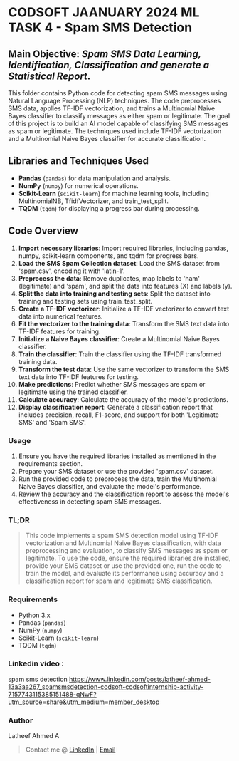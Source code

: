 # CODSOFT JAANUARY 2024 ML TASK 4 - Spam SMS Detection

## Main Objective: *Spam SMS Data Learning, Identification, Classification and generate a Statistical Report*.

This folder contains Python code for detecting spam SMS messages using Natural Language Processing (NLP) techniques. The code preprocesses SMS data, applies TF-IDF vectorization, and trains a Multinomial Naive Bayes classifier to classify messages as either spam or legitimate. The goal of this project is to build an AI model capable of classifying SMS messages as spam or legitimate. The techniques used include TF-IDF vectorization and a Multinomial Naive Bayes classifier for accurate classification.

## Libraries and Techniques Used

- **Pandas** (`pandas`) for data manipulation and analysis.
- **NumPy** (`numpy`) for numerical operations.
- **Scikit-Learn** (`scikit-learn`) for machine learning tools, including MultinomialNB, TfidfVectorizer, and train_test_split.
- **TQDM** (`tqdm`) for displaying a progress bar during processing.

## Code Overview

1. **Import necessary libraries**: Import required libraries, including pandas, numpy, scikit-learn components, and tqdm for progress bars.
2. **Load the SMS Spam Collection dataset**: Load the SMS dataset from 'spam.csv', encoding it with 'latin-1'.
3. **Preprocess the data**: Remove duplicates, map labels to 'ham' (legitimate) and 'spam', and split the data into features (X) and labels (y).
4. **Split the data into training and testing sets**: Split the dataset into training and testing sets using train_test_split.
5. **Create a TF-IDF vectorizer**: Initialize a TF-IDF vectorizer to convert text data into numerical features.
6. **Fit the vectorizer to the training data**: Transform the SMS text data into TF-IDF features for training.
7. **Initialize a Naive Bayes classifier**: Create a Multinomial Naive Bayes classifier.
8. **Train the classifier**: Train the classifier using the TF-IDF transformed training data.
9. **Transform the test data**: Use the same vectorizer to transform the SMS text data into TF-IDF features for testing.
10. **Make predictions**: Predict whether SMS messages are spam or legitimate using the trained classifier.
11. **Calculate accuracy**: Calculate the accuracy of the model's predictions.
12. **Display classification report**: Generate a classification report that includes precision, recall, F1-score, and support for both 'Legitimate SMS' and 'Spam SMS'.

### Usage

1. Ensure you have the required libraries installed as mentioned in the requirements section.
2. Prepare your SMS dataset or use the provided 'spam.csv' dataset.
3. Run the provided code to preprocess the data, train the Multinomial Naive Bayes classifier, and evaluate the model's performance.
4. Review the accuracy and the classification report to assess the model's effectiveness in detecting spam SMS messages.

### TL;DR 

> This code implements a spam SMS detection model using TF-IDF vectorization and Multinomial Naive Bayes classification, with data preprocessing and evaluation, to classify SMS messages as spam or legitimate. To use the code, ensure the required libraries are installed, provide your SMS dataset or use the provided one, run the code to train the model, and evaluate its performance using accuracy and a classification report for spam and legitimate SMS classification.

### Requirements

- Python 3.x
- Pandas (`pandas`)
- NumPy (`numpy`)
- Scikit-Learn (`scikit-learn`)
- TQDM (`tqdm`)


### Linkedin video :
spam sms detection 
https://www.linkedin.com/posts/latheef-ahmed-13a3aa267_spamsmsdetection-codsoft-codsoftinternship-activity-7157743115385151488-qNwF?utm_source=share&utm_medium=member_desktop

### Author
Latheef Ahmed A
> Contact me @ [LinkedIn](https://www.linkedin.com/in/latheef-ahmed-13a3aa267) | [Email](mailto:lathad046@rmkcet.ac.in)

